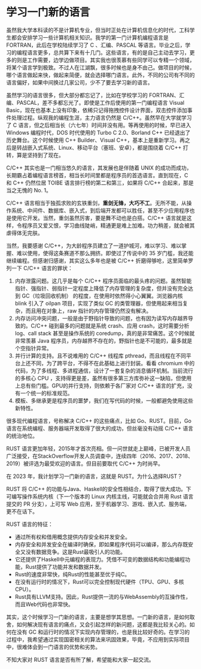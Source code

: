 # 学习一门新的语言

虽然我大学本科读的不是计算机专业，但当时正处在计算机信息化的时代，工科学生都会安排学习一些计算机相关知识。我学的第一门计算机编程语言是 FORTRAN，此后在学校陆续学习了 C 、汇编、PASCAL 等语言。毕业之后，学习的编程语言更多，总共算下来有十几门。这些语言，有的是自己主动去学习，更多的则是工作需要，边学边做项目。其实我也很羡慕有些同学可以专精一个领域，将某个语言学到极致。不过人在江湖飘，很多时候也是身不由己。做项目的时候，哪个语言做起来快，做起来简便，就会选择哪门语言。此外，不同的公司有不同的语言偏好，如果中间换过几家公司，少不了要去学习新的语言。

虽然学习的语言很多，但大部分都忘记了，比如在学校学习的 FORTRAN、汇编、PASCAL，差不多都忘光了。即使是工作后使用的第一门编程语言 Visual Basic，现在也基本上没有印象，依稀只记得拖拽控件设计界面，双击控件添加事件处理过程。纵观我的编程生涯，主力语言仍然是 C/C++。虽然早在大学就学习了 C 语言，但之后相当长（六七年）时间并没有用。等再使用的时候，早已进入 Windows 编程时代，DOS 时代使用的 Turbo C 2.0、Borland C++ 已经退出了历史舞台。这个时候使用 C++ Builder、Visual C++，基本上是重新学习。再之后是转战嵌入式系统、Linux、移动平台（塞班、安卓），都是围绕着 C/C++ 打转，算是坚持到了现在。

C/C++ 其实也是一门相当悠久的语言，其发展也是伴随着 UNIX 的成功而成功，长期霸占着编程语言榜首，相当长时间里都是程序员的首选语言。直到现在，C 和 C++ 仍然位居 TOIBE 语言排行榜的第二和第三，如果将 C/C++ 合起来，那是当之无愧的 No. 1。

C/C++ 语言相当于独孤求败的玄铁重剑，**重剑无锋，大巧不工**。无所不能，从操作系统、中间件、数据库、嵌入式，到后端开发都可以胜任，甚至不少应用程序也是使用它开发。当然，重剑虽然厉害，要是舞不动也是白搭。C/C++ 语言就是这样，令程序员又爱又恨，学习曲线陡峭，精通更是难上加难。功力稍差，就会被其虐得体无完肤。

当然，我要感谢 C/C++，为大龄程序员建立了一道护城河，难以学习、难以掌握、难以使用，使得这条赛道不那么拥挤。即使过了传说中的 35 岁门槛，我还能继续编程。但感谢归感谢，其实这么多年也是被 C/C++ 折磨得够呛，这里简单罗列一下 C/C++ 语言的罪状：

1. 内存泄露问题。这几乎是每个 C/C++ 程序员面临的最头疼的问题。虽然智能指针、强指针、弱指针一定程度上降低了内存管理的复杂度，但并没有完全达到 GC（垃圾回收机制） 的程度，在使用时依然得小心翼翼。浏览器内核 blink 引入了 oilpan 项目，实现了类似 GC 的类管理器，但使用起来相当复杂，而且用在对象上，raw 指针的内存管理仍然没有解决。
2. 内存访问冲突问题，一般是由于野指针导致的问题，也有因为读写内存越界导致的。C/C++ 碰到最多的问题就是系统 crash、应用 crash，这时需要分析 log、call stack 甚至是操作系统的 coredump，真的是非常痛苦。这个时候就非常羡慕 Java 程序员，内存越界不存在的，野指针也是不可能的，最多就是个空指针异常。
3. 并行计算的支持。且不说难用的 C/C++ 线程库 pthread，而且线程在不同平台上还不同，为了跨平台，不得不在此基础上进行封装。看看 chromium 中的代码，为了多线程、多进程通信，设计了一套复杂的消息循环机制。当前流行的多核心 CPU ，支持得更是差，虽然有很多第三方库弥补这一缺陷，但使用上总有些门槛。GPU的并行支持，则依赖于各厂家对 C/C++ 语言的扩充，没有一个统一的标准规范。
4. 模板、多继承更是程序员的噩梦，我们在写代码的时候，一般都避免使用这些新特性。

很多现代编程语言，号称解决 C/C++ 的这些痛点，比如 Go、RUST。目前，Go 语言在系统编程、服务器端开发取得了很大的成功，但丝毫没有动摇 C/C++ 语言的统治地位。

RUST 语言更加年轻，2015年才首次亮相。但一问世就走上巅峰，已被开发人员广泛接受，在StackOverflow开发人员调查中，连续四年（2016、2017、2018、2019）被评选为最受欢迎的语言。但目前要取代 C/C++ 为时尚早。

在 2023 年，我计划学习一门新的语言，这就是 RUST。为什么选择RUST？

RUST 将 C/C++ 的功能与Java、Haskell的安全性相结合，取得了很大成功。下可编写操作系统内核（下一个版本的 Linux 内核主线，可能就会合并用 Rust 语言提交的 PR 分支），上可写 Web 应用，至于机器学习、游戏、嵌入式、服务端，更不在话下。

RUST 语言的特征：

* 通过所有权和借用概念提供内存安全和并发安全。
* 内存安全和并发安全在编译时确保，即如果程序代码可以编译，那么内存既安全又没有数据竞争。这是Rust最吸引人的功能。
* 它还提供了Haskell中元编程的表现力。凭借不可变的数据结构和功能编程功能，Rust提供了功能并发和数据并发。
* Rust的速度非常快，纯Rust的性能甚至优于纯C。
* 在没有运行时的情况下，Rust可以完全控制现代硬件（TPU、GPU、多核CPU）。
* Rust具有LLVM支持。因此，Rust提供一流的与WebAssembly的互操作性，而且Web代码也非常快。

其实，这个时候学习一门新的语言，主要是想学其思想。一门新的语言，是如何取舍，如何解决现有语言的痛点，又会引起怎样的新问题，这都是我比较关心的。如何在没有 GC 和运行时的情况下实现内存管理的，也是我比较好奇的。在学习的过程中，我希望通过实现国密相关的算法来巩固效果，毕竟，不应用到实际项目中，很难体会到一门语言的优势和劣势。

不知大家对 RUST 语言是否有所了解，希望能和大家一起交流。
